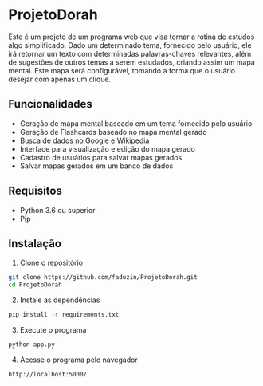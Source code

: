 # ProjetoDorah

Este é um projeto de um programa web que visa tornar a rotina de estudos algo simplificado. Dado um determinado tema, fornecido pelo usuário, ele irá retornar um texto com determinadas palavras-chaves relevantes, além de sugestões de outros temas a serem estudados, criando assim um mapa mental. Este mapa será configurável, tomando a forma que o usuário desejar com apenas um clique.

## Funcionalidades

- Geração de mapa mental baseado em um tema fornecido pelo usuário
- Geração de Flashcards baseado no mapa mental gerado
- Busca de dados no Google e Wikipedia
- Interface para visualização e edição do mapa gerado
- Cadastro de usuários para salvar mapas gerados
- Salvar mapas gerados em um banco de dados

## Requisitos

- Python 3.6 ou superior
- Pip

## Instalação

1. Clone o repositório

```bash
git clone https://github.com/faduzin/ProjetoDorah.git
cd ProjetoDorah
```

2. Instale as dependências

```bash
pip install -r requirements.txt
```

3. Execute o programa

```bash
python app.py
```

4. Acesse o programa pelo navegador

```bash
http://localhost:5000/
```
